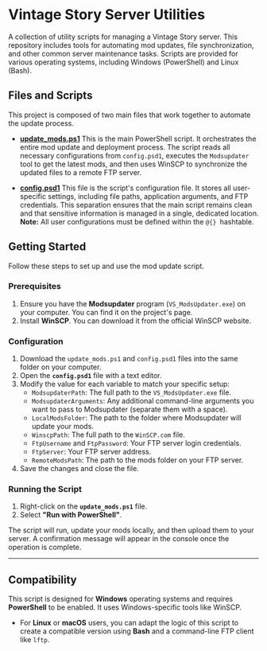 # Vintage Story Server Utilities

A collection of utility scripts for managing a Vintage Story server. This repository includes tools for automating mod updates, file synchronization, and other common server maintenance tasks. Scripts are provided for various operating systems, including Windows (PowerShell) and Linux (Bash).

## Files and Scripts

This project is composed of two main files that work together to automate the update process.

* **[update_mods.ps1](update_mods.ps1)**
    This is the main PowerShell script. It orchestrates the entire mod update and deployment process. The script reads all necessary configurations from `config.psd1`, executes the `Modsupdater` tool to get the latest mods, and then uses WinSCP to synchronize the updated files to a remote FTP server.

* **[config.psd1](config.psd1)**
    This file is the script's configuration file. It stores all user-specific settings, including file paths, application arguments, and FTP credentials. This separation ensures that the main script remains clean and that sensitive information is managed in a single, dedicated location. **Note:** All user configurations must be defined within the `@{} `hashtable.

## Getting Started

Follow these steps to set up and use the mod update script.

### Prerequisites

1.  Ensure you have the **Modsupdater** program (`VS_ModsUpdater.exe`) on your computer. You can find it on the project's page.
2.  Install **WinSCP**. You can download it from the official WinSCP website.

### Configuration

1.  Download the `update_mods.ps1` and `config.psd1` files into the same folder on your computer.
2.  Open the **`config.psd1`** file with a text editor.
3.  Modify the value for each variable to match your specific setup:
    * `ModsupdaterPath`: The full path to the `VS_ModsUpdater.exe` file.
    * `ModsupdaterArguments`: Any additional command-line arguments you want to pass to Modsupdater (separate them with a space).
    * `LocalModsFolder`: The path to the folder where Modsupdater will update your mods.
    * `WinscpPath`: The full path to the `WinSCP.com` file.
    * `FtpUsername` and `FtpPassword`: Your FTP server login credentials.
    * `FtpServer`: Your FTP server address.
    * `RemoteModsPath`: The path to the mods folder on your FTP server.
4.  Save the changes and close the file.

### Running the Script

1.  Right-click on the **`update_mods.ps1`** file.
2.  Select **"Run with PowerShell"**.

The script will run, update your mods locally, and then upload them to your server. A confirmation message will appear in the console once the operation is complete.

---

## Compatibility

This script is designed for **Windows** operating systems and requires **PowerShell** to be enabled. It uses Windows-specific tools like WinSCP.

* For **Linux** or **macOS** users, you can adapt the logic of this script to create a compatible version using **Bash** and a command-line FTP client like `lftp`.
